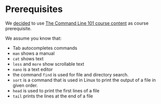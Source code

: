 # Prerequisites

We [decided](https://github.com/UPPMAX/naiss_intermediate_bash_linux/issues/1)
to use
[The Command Line 101 course content](https://hpc2n.github.io/linux-command-line-101/)
as course prerequisite.

We assume you know that:

- Tab autocompletes commands
- `man` shows a manual
- `cat` shows text
- `less` and `more` show scrollable text
- `nano` is a text editor
- the command `find` is used for file and directory search.
- `sort` is a command that is used in Linux to print the output of a file in given order.
- `head` is used to print the first lines of a file
- `tail` prints the lines at the end of a file   
